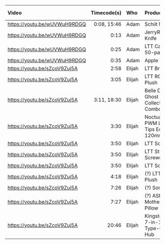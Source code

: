 | Video                        | Timecode(s)     | Who    | Product                                                    | Qty | Est. price | Justification |
| :--------------------------- | --------------: | :----- | :--------------------------------------------------------- | --: | ---------: | :------------ |
| https://youtu.be/wUVWuH9RDGQ |     0:08, 15:46 | Adam   | Schiit Magni 2                                             |   3 |    $119.00 | Won           |
| https://youtu.be/wUVWuH9RDGQ |            0:13 | Adam   | JerryRigEverything Knife                                   |   1 |      $9.53 | Gifted        |
| https://youtu.be/wUVWuH9RDGQ |            0:25 | Adam   | LTT Cable Ties 50-pack                                     |   1 |     $14.99 | Gifted        |
| https://youtu.be/wUVWuH9RDGQ |            0:35 | Adam   | Apple TV 4K                                                |   1 |    $129.00 | Borrowed      |
| https://youtu.be/sZcoV9Zuj5A |            2:58 | Elijah | LTT Bread Plush                                            |   1 |     $14.99 | Gifted        |
| https://youtu.be/sZcoV9Zuj5A |            3:05 | Elijah | LTT RGB GPU Plush                                          |   1 |          ? | Bought        |
| https://youtu.be/sZcoV9Zuj5A |     3:11, 18:30 | Elijah | Belle Delphine X Ghost Bathwater Collector's Edition Combo |   2 |    $249.99 | Bought        |
| https://youtu.be/sZcoV9Zuj5A |            3:30 | Elijah | Noctua NF-F12 PWM Linus Tech Tips Edition fan - 120mm      |   3 |     $25.00 | Stolen!       |
| https://youtu.be/sZcoV9Zuj5A |            3:50 | Elijah | LTT Screwdriver                                            |   2 |     $69.99 | Bought        |
| https://youtu.be/sZcoV9Zuj5A |            3:50 | Elijah | LTT Stubby Screwdriver                                     |   1 |     $59.99 | Bought        |
| https://youtu.be/sZcoV9Zuj5A |            3:50 | Elijah | LTT Screwdriver                                            |   1 |     $69.99 | Found it      |
| https://youtu.be/sZcoV9Zuj5A |            4:18 | Elijah | (?) LTT Whale Plush                                        |   1 |          ? | Bought        |
| https://youtu.be/sZcoV9Zuj5A |            7:26 | Elijah | (?) Some HDD                                               |   1 |          ? | Borrowed      |
| https://youtu.be/sZcoV9Zuj5A |            7:27 | Elijah | (?) ASRock Motherboard Pillow                              |   3 |          ? | -             |
| https://youtu.be/sZcoV9Zuj5A |           20:46 | Elijah | Kingston Nucleum 7-in-1 USB 3.0 Type-C Adapter Hub         |   1 |     $49.99 | Accident      |
